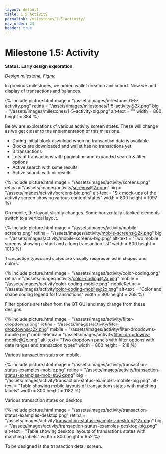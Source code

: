 ```yaml
---
layout: default
title: 1.5 Activity
permalink: /milestones/1-5-activity/
nav_order: 24
header: true
---
```


# Milestone 1.5: Activity

**Status: Early design exploration**

_[Design milestone](https://github.com/BitcoinDesign/Bitcoin-Core-App/milestone/5), [Figma](https://www.figma.com/file/ek8w3n3upbluw5UL2lGhRx/Bitcoin-Core-App-Design?type=design&node-id=7529%3A16730&mode=design&t=sZSBHpOLLJmoMf57-1)_

In previous milestones, we added wallet creation and import. Now we add display of transactions and balances.

{% include picture.html
	image = "/assets/images/milestones/1-5-activity.png"
	retina = "/assets/images/milestones/1-5-activity@2x.png"
	big = "/assets/images/milestones/1-5-activity-big.png"
	alt-text = ""
	width = 800
	height = 384
%}

Below are explorations of various activity screen states. These will change as we get closer to the implementation of this milestone.

- During initial block download when no transaction data is available
- Blocks are downloaded and wallet has no transactions yet
- 3 transactions
- Lots of transactions with pagination and expanded search & filter options
- Active search with some results
- Active search with no results

{% include picture.html
	image = "/assets/images/activity/screens.png"
	retina = "/assets/images/activity/screens@2x.png"
	big = "/assets/images/activity/screens-big.png"
	alt-text = "Six mock-ups of the activity screen showing various content states"
	width = 800
	height = 1097
%}

On mobile, the layout slightly changes. Some horizontally stacked elements switch to a vertical layout.

{% include picture.html
	image = "/assets/images/activity/mobile-screens.png"
	retina = "/assets/images/activity/mobile-screens@2x.png"
	big = "/assets/images/activity/mobile-screens-big.png"
	alt-text = "Two mobile screens showing a short and a long transaction list"
	width = 800
	height = 1013
%}

Transaction types and states are visually respresented in shapes and colors.

{% include picture.html
	image = "/assets/images/activity/color-coding.png"
	retina = "/assets/images/activity/color-coding@2x.png"
	mobile = "/assets/images/activity/color-coding-mobile.png"
	mobileRetina = "/assets/images/activity/color-coding-mobile@2x.png"
	alt-text = "Color and shape coding legend for transactions"
	width = 800
	height = 268
%}

Filter options are taken from the QT GUI and may change from these designs.

{% include picture.html
	image = "/assets/images/activity/filter-dropdowns.png"
	retina = "/assets/images/activity/filter-dropdowns@2x.png"
	mobile = "/assets/images/activity/filter-dropdowns-mobile.png"
	mobileRetina = "/assets/images/activity/filter-dropdowns-mobile@2x.png"
	alt-text = "Two dropdown panels with filter options with date ranges and transaction types"
	width = 800
	height = 218
%}

Various transaction states on mobile.

{% include picture.html
	image = "/assets/images/activity/transaction-status-examples-mobile.png"
	retina = "/assets/images/activity/transaction-status-examples-mobile@2x.png"
	big = "/assets/images/activity/transaction-status-examples-mobile-big.png"
	alt-text = "Table showing mobile layouts of transactions states with matching labels"
	width = 800
	height = 1182
%}

Various transaction states on desktop.

{% include picture.html
	image = "/assets/images/activity/transaction-status-examples-desktop.png"
	retina = "/assets/images/activity/transaction-status-examples-desktop@2x.png"
	big = "/assets/images/activity/transaction-status-examples-desktop-big.png"
	alt-text = "Table showing desktop layouts of transactions states with matching labels"
	width = 800
	height = 652
%}

To be designed is the transaction detail screen.